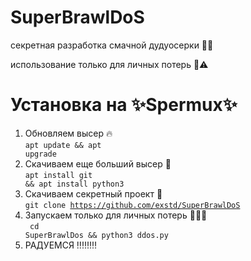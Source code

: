 # SuperBrawlDoS
секретная разработка смачной дудуосерки 🤯🤯

использование только для личных потерь 🫶⚠️

# Установка на ✨<b>Spermux</b>✨

1. Обновляем высер 🔥 </br>
<code>apt update && apt upgrade</code>
2. Скачиваем еще больший высер 🏀 </br>
<code>apt install git && apt install python3</code>
3. Скачиваем секретный проект 🎉 </br>
<code>git clone https://github.com/exstd/SuperBrawlDoS</code>
4. Запускаем только для личных потерь 🤬🇺🇸 </br>
<code> cd SuperBrawlDos && python3 ddos.py </code>
5. РАДУЕМСЯ ‼️‼️‼️‼️
